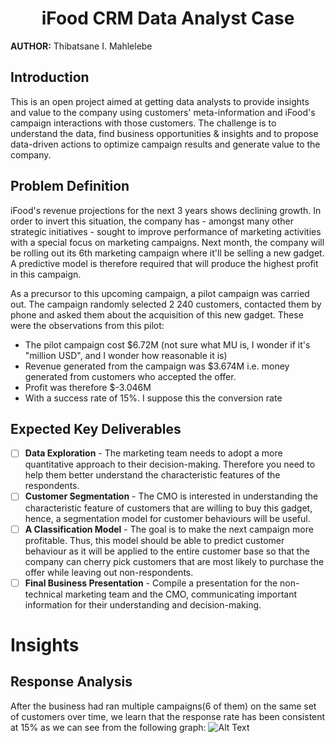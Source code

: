 <h1 style="text-align: center;">iFood CRM Data Analyst Case</h1>

**AUTHOR:** Thibatsane I. Mahlelebe

## Introduction
This is an open project aimed at getting data analysts to provide insights and value to the company using customers' meta-information and iFood's campaign interactions with those customers. The challenge is to understand the data, find business opportunities & insights and to propose data-driven actions to optimize campaign results and generate value to the company.

## Problem Definition
iFood's revenue projections for the next 3 years shows declining growth. In order to invert this situation, the company has - amongst many other strategic initiatives - sought to improve performance of marketing activities with a special focus on marketing campaigns.
Next month, the company will be rolling out its 6th marketing campaign where it'll be selling a new gadget. A predictive model is therefore required that will produce the highest profit in this campaign.

As a precursor to this upcoming campaign, a pilot campaign was carried out. The campaign randomly selected 2 240 customers, contacted them by phone and asked them about the acquisition of this new gadget. These were the observations from this pilot:
* The pilot campaign cost \$6.72M (not sure what MU is, I wonder if it's "million USD", and I wonder how reasonable it is)
* Revenue generated from the campaign was \$3.674M i.e. money generated from customers who accepted the offer.
* Profit was therefore \$-3.046M
* With a success rate of 15%. I suppose this the conversion rate

## Expected Key Deliverables
- [ ] **Data Exploration** - The marketing team needs to adopt a more quantitative approach to their decision-making. Therefore you need to help them better understand the characteristic features of the respondents.
- [ ] **Customer Segmentation** -  The CMO is interested in understanding the characteristic feature of customers that are willing to buy this gadget, hence, a segmentation model for customer behaviours will be useful.
- [ ] **A Classification Model** - The goal is to make the next campaign more profitable. Thus, this model should be able to predict customer behaviour as it will be applied to the entire customer base so that the company can cherry pick customers that are most likely to purchase the offer while leaving out non-respondents.
- [ ] **Final Business Presentation** - Compile a presentation for the non-technical marketing team and the CMO, communicating important information for their understanding and decision-making.

# Insights

## Response Analysis
After the business had ran multiple campaigns(6 of them) on the same set of customers over time, we learn that the response rate has been consistent at 15% as we can see from the following graph:
![Alt Text](overall_performance.png)
